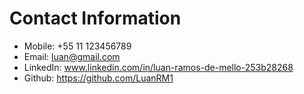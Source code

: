 # Contact Information

- Mobile: +55 11 123456789
- Email: luan@gmail.com
- LinkedIn: <a>www.linkedin.com/in/luan-ramos-de-mello-253b28268</a>
- Github: <a>https://github.com/LuanRM1</a>

